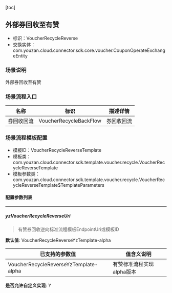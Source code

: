 [toc]

## 外部券回收至有赞
- 标识：VoucherRecycleReverse
- 交换实体：com.youzan.cloud.connector.sdk.core.voucher.CouponOperateExchangeEntity
### 场景说明
外部券回收至有赞
### 场景流程入口

名称 | 标识 | 描述详情
---|---|---
券回收回流 | VoucherRecycleBackFlow | 券回收回流

### 场景流程模板配置
- 模板ID：VoucherRecycleReverseTemplate
- 模板类：com.youzan.cloud.connector.sdk.template.voucher.recycle.VoucherRecycleReverseTemplate
- 模板参数类：com.youzan.cloud.connector.sdk.template.voucher.recycle.VoucherRecycleReverseTemplate$TemplateParameters

#### 配置参数列表

---
##### yzVoucherRecycleReverseUri
> 有赞券回收逆向标准流程模板EndpointUri或模板ID

**默认值**: VoucherRecycleReverseYzTemplate-alpha

已支持的参数值 | 值含义说明
---|---
VoucherRecycleReverseYzTemplate-alpha | 有赞标准流程实现alpha版本

**是否允许自定义实现**: Y


